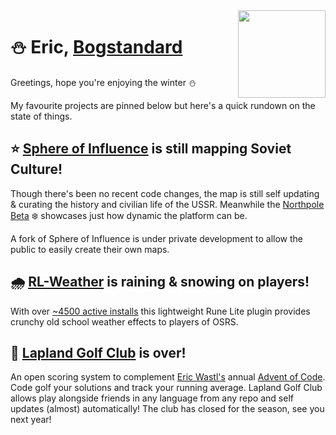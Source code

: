 <img src="https://bogstandard.github.io/lapland-golf-club/assets/images/logo.svg" width="140" height="140" align="right">

# ⛄️ Eric, [Bogstandard](https://github.com/bogstandard/)

Greetings, hope you're enjoying the winter ⛄️

My favourite projects are pinned below but here's a quick rundown on the state of things.

## ⭐️ [Sphere of Influence](http://sphere-of-influence.github.io) is still mapping Soviet Culture!
Though there's been no recent code changes, the map is still self updating & curating the history and civilian life of the USSR. Meanwhile the [Northpole Beta](https://sphere-of-influence.github.io/#!/northpole) ❄️ showcases just how dynamic the platform can be. 

A fork of Sphere of Influence is under private development to allow the public to easily create their own maps.

## 🌧 [RL-Weather](https://github.com/bogstandard/rl-weather) is raining & snowing on players!
With over [~4500 active installs](https://runelite.net/plugin-hub/show/rl-weather) this lightweight Rune Lite plugin provides crunchy old school weather effects to players of OSRS.

## 🌲 [Lapland Golf Club](https://bogstandard.github.io/lapland-golf-club/) is over!
An open scoring system to complement [Eric Wastl's](https://github.com/topaz) annual [Advent of Code](https://adventofcode.com). Code golf your solutions and track your running average. Lapland Golf Club allows play alongside friends in any language from any repo and self updates (almost) automatically! The club has closed for the season, see you next year!

<!--
**bogstandard/bogstandard** is a ✨ _special_ ✨ repository because its `README.md` (this file) appears on your GitHub profile.

Here are some ideas to get you started:

- 🔭 I’m currently working on ...
- 🌱 I’m currently learning ...
- 👯 I’m looking to collaborate on ...
- 🤔 I’m looking for help with ...
- 💬 Ask me about ...
- 📫 How to reach me: ...
- 😄 Pronouns: ...
- ⚡ Fun fact: ...
-->
